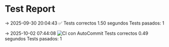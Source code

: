 # Test Report

 -> 2025-09-30 20:04:43
✅ Tests correctos
1.50 segundos
Tests pasados: 1

 -> 2025-10-02 07:44:08
![CI con AutoCommit](https://github.com/sdurutr436/DE-2526_DAW_u1_action-SDUDAW/actions/workflows/ci.yaml/badge.svg) Tests correctos
0.49 segundos
Tests pasados: 1

